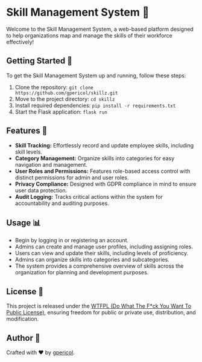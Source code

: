 # Skill Management System 🚀

Welcome to the Skill Management System, a web-based platform designed to help organizations map and manage the skills of their workforce effectively!

## Getting Started 🚀

To get the Skill Management System up and running, follow these steps:

1. Clone the repository: `git clone https://github.com/gpericol/skillz.git`
2. Move to the project directory: `cd skillz`
3. Install required dependencies: `pip install -r requirements.txt`
4. Start the Flask application: `flask run`

## Features 🌟

- **Skill Tracking:** Effortlessly record and update employee skills, including skill levels.
- **Category Management:** Organize skills into categories for easy navigation and management.
- **User Roles and Permissions:** Features role-based access control with distinct permissions for admin and user roles.
- **Privacy Compliance:** Designed with GDPR compliance in mind to ensure user data protection.
- **Audit Logging:** Tracks critical actions within the system for accountability and auditing purposes.

## Usage 📊

- Begin by logging in or registering an account.
- Admins can create and manage user profiles, including assigning roles.
- Users can view and update their skills, including levels of proficiency.
- Admins can organize skills into categories and subcategories.
- The system provides a comprehensive overview of skills across the organization for planning and development purposes.

## License 📜

This project is released under the [WTFPL (Do What The F*ck You Want To Public License)](LICENSE), ensuring freedom for public or private use, distribution, and modification.

## Author 🙌

Crafted with ❤️ by [gpericol](https://github.com/gpericol).
